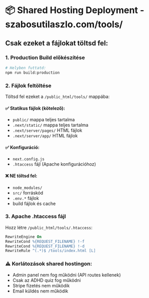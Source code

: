# 📦 Shared Hosting Deployment - szabosutilaszlo.com/tools/

## Csak ezeket a fájlokat töltsd fel:

### 1. **Production Build előkészítése**
```bash
# Helyben futtatd:
npm run build:production
```

### 2. **Fájlok feltöltése** 
Töltsd fel ezeket a `/public_html/tools/` mappába:

#### ✅ **Statikus fájlok (kötelező):**
- `public/` mappa teljes tartalma
- `.next/static/` mappa teljes tartalma  
- `.next/server/pages/` HTML fájlok
- `.next/server/app/` HTML fájlok

#### ✅ **Konfiguráció:**
- `next.config.js`
- `.htaccess` fájl (Apache konfigurációhoz)

#### ❌ **NE töltsd fel:**
- `node_modules/` 
- `src/` forráskód
- `.env.*` fájlok
- build fájlok és cache

### 3. **Apache .htaccess fájl**
Hozz létre `/public_html/tools/.htaccess`:
```apache
RewriteEngine On
RewriteCond %{REQUEST_FILENAME} !-f
RewriteCond %{REQUEST_FILENAME} !-d
RewriteRule ^(.*)$ /tools/index.html [L]
```

### ⚠️ **Korlátozások shared hostingon:**
- Admin panel nem fog működni (API routes kellenek)
- Csak az ADHD quiz fog működni
- Stripe fizetés nem működik
- Email küldés nem működik
